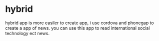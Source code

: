 # hybrid
hybrid app is more easiler to create app, i use cordova and phonegap to create a app of news. you can use this app to read international social technology ect news.
